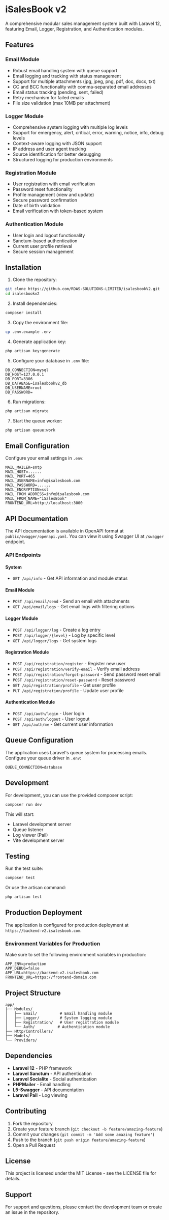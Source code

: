 # iSalesBook v2

A comprehensive modular sales management system built with Laravel 12, featuring Email, Logger, Registration, and Authentication modules.

## Features

### Email Module
- Robust email handling system with queue support
- Email logging and tracking with status management
- Support for multiple attachments (jpg, jpeg, png, pdf, doc, docx, txt)
- CC and BCC functionality with comma-separated email addresses
- Email status tracking (pending, sent, failed)
- Retry mechanism for failed emails
- File size validation (max 10MB per attachment)

### Logger Module
- Comprehensive system logging with multiple log levels
- Support for emergency, alert, critical, error, warning, notice, info, debug levels
- Context-aware logging with JSON support
- IP address and user agent tracking
- Source identification for better debugging
- Structured logging for production environments

### Registration Module
- User registration with email verification
- Password reset functionality
- Profile management (view and update)
- Secure password confirmation
- Date of birth validation
- Email verification with token-based system

### Authentication Module
- User login and logout functionality
- Sanctum-based authentication
- Current user profile retrieval
- Secure session management

## Installation

1. Clone the repository:
```bash
git clone https://github.com/RDAS-SOLUTIONS-LIMITED/isalesbookV2.git
cd isalesbookv2
```

2. Install dependencies:
```bash
composer install
```

3. Copy the environment file:
```bash
cp .env.example .env
```

4. Generate application key:
```bash
php artisan key:generate
```

5. Configure your database in `.env` file:
```
DB_CONNECTION=mysql
DB_HOST=127.0.0.1
DB_PORT=3306
DB_DATABASE=isalesbookv2_db
DB_USERNAME=root
DB_PASSWORD=
```

6. Run migrations:
```bash
php artisan migrate
```

7. Start the queue worker:
```bash
php artisan queue:work
```

## Email Configuration

Configure your email settings in `.env`:
```
MAIL_MAILER=smtp
MAIL_HOST=......
MAIL_PORT=465
MAIL_USERNAME=info@isalesbook.com
MAIL_PASSWORD=......
MAIL_ENCRYPTION=ssl
MAIL_FROM_ADDRESS=info@isalesbook.com
MAIL_FROM_NAME="iSalesBook"
FRONTEND_URL=http://localhost:3000
```

## API Documentation

The API documentation is available in OpenAPI format at `public/swagger/openapi.yaml`. You can view it using Swagger UI at `/swagger` endpoint.

### API Endpoints

#### System
- `GET /api/info` - Get API information and module status

#### Email Module
- `POST /api/email/send` - Send an email with attachments
- `GET /api/email/logs` - Get email logs with filtering options

#### Logger Module
- `POST /api/logger/log` - Create a log entry
- `POST /api/logger/{level}` - Log by specific level
- `GET /api/logger/logs` - Get system logs

#### Registration Module
- `POST /api/registration/register` - Register new user
- `POST /api/registration/verify-email` - Verify email address
- `POST /api/registration/forgot-password` - Send password reset email
- `POST /api/registration/reset-password` - Reset password
- `GET /api/registration/profile` - Get user profile
- `PUT /api/registration/profile` - Update user profile

#### Authentication Module
- `POST /api/auth/login` - User login
- `POST /api/auth/logout` - User logout
- `GET /api/auth/me` - Get current user information

## Queue Configuration

The application uses Laravel's queue system for processing emails. Configure your queue driver in `.env`:

```
QUEUE_CONNECTION=database
```

## Development

For development, you can use the provided composer script:

```bash
composer run dev
```

This will start:
- Laravel development server
- Queue listener
- Log viewer (Pail)
- Vite development server

## Testing

Run the test suite:

```bash
composer test
```

Or use the artisan command:

```bash
php artisan test
```

## Production Deployment

The application is configured for production deployment at `https://backend-v2.isalesbook.com`.

### Environment Variables for Production

Make sure to set the following environment variables in production:

```
APP_ENV=production
APP_DEBUG=false
APP_URL=https://backend-v2.isalesbook.com
FRONTEND_URL=https://frontend-domain.com
```

## Project Structure

```
app/
├── Modules/
│   ├── Email/          # Email handling module
│   ├── Logger/         # System logging module
│   ├── Registration/   # User registration module
│   └── Auth/          # Authentication module
├── Http/Controllers/
├── Models/
└── Providers/
```

## Dependencies

- **Laravel 12** - PHP framework
- **Laravel Sanctum** - API authentication
- **Laravel Socialite** - Social authentication
- **PHPMailer** - Email handling
- **L5-Swagger** - API documentation
- **Laravel Pail** - Log viewing

## Contributing

1. Fork the repository
2. Create your feature branch (`git checkout -b feature/amazing-feature`)
3. Commit your changes (`git commit -m 'Add some amazing feature'`)
4. Push to the branch (`git push origin feature/amazing-feature`)
5. Open a Pull Request

## License

This project is licensed under the MIT License - see the LICENSE file for details.

## Support

For support and questions, please contact the development team or create an issue in the repository. 